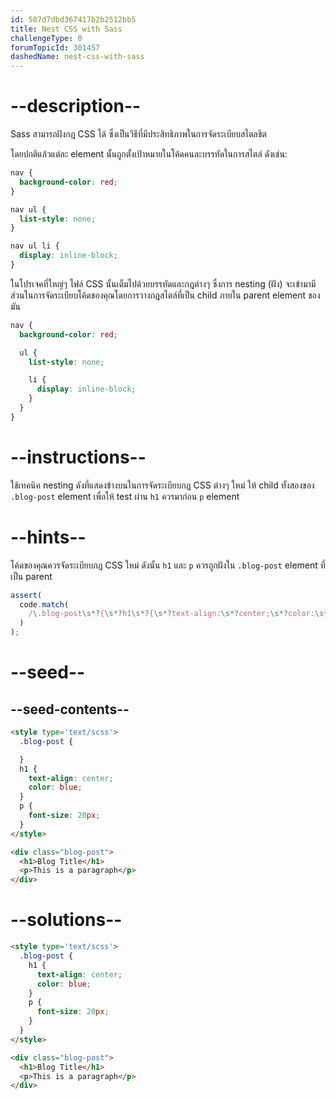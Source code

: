 ```yaml
---
id: 587d7dbd367417b2b2512bb5
title: Nest CSS with Sass
challengeType: 0
forumTopicId: 301457
dashedName: nest-css-with-sass
---
```


# --description--

Sass สามารถฝังกฎ CSS ได้ ซึ่งเป็นวิธีที่มีประสิทธิภาพในการจัดระเบียบสไตลชีต

โดยปกติแล้วแต่ละ element นั้นถูกตั้งเป้าหมายในโค้ดคนละบรรทัดในการสไตล์ ดังเช่น:

```scss
nav {
  background-color: red;
}

nav ul {
  list-style: none;
}

nav ul li {
  display: inline-block;
}
```

ในโปรเจคที่ใหญ่ๆ ไฟล์ CSS นั้นเต็มไปด้วยบรรทัดและกฎต่างๆ ซึ่งการ nesting (ฝัง) จะเข้ามามีส่วนในการจัดระเบียบโค้ดของคุณโดยการวางกฎสไตล์ที่เป็น child ภายใน parent element ของมัน

```scss
nav {
  background-color: red;

  ul {
    list-style: none;

    li {
      display: inline-block;
    }
  }
}

```

# --instructions--

ใช้เทคนิค nesting ดังที่แสดงข้างบนในการจัดระเบียบกฎ CSS ต่างๆ ใหม่ ให้ child ทั้งสองของ `.blog-post` element เพื่อให้ test ผ่าน `h1` ควรมาก่อน `p` element

# --hints--

โค้ดของคุณควรจัดระเบียบกฎ CSS ใหม่ ดังนั้น `h1` และ `p` ควรถูกฝังใน `.blog-post` element ที่เป็น parent

```js
assert(
  code.match(
    /\.blog-post\s*?{\s*?h1\s*?{\s*?text-align:\s*?center;\s*?color:\s*?blue;\s*?}\s*?p\s*?{\s*?font-size:\s*?20px;\s*?}\s*?}/gi
  )
);
```

# --seed--

## --seed-contents--

```html
<style type='text/scss'>
  .blog-post {

  }
  h1 {
    text-align: center;
    color: blue;
  }
  p {
    font-size: 20px;
  }
</style>

<div class="blog-post">
  <h1>Blog Title</h1>
  <p>This is a paragraph</p>
</div>
```

# --solutions--

```html
<style type='text/scss'>
  .blog-post {
    h1 {
      text-align: center;
      color: blue;
    }
    p {
      font-size: 20px;
    }
  }
</style>

<div class="blog-post">
  <h1>Blog Title</h1>
  <p>This is a paragraph</p>
</div>
```
